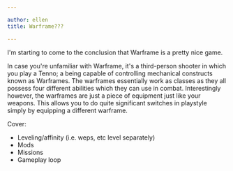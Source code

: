 ```yaml
---

author: ellen
title: Warframe???

---
```

I'm starting to come to the conclusion that Warframe is a pretty nice game.

In case you're unfamiliar with Warframe, it's a third-person shooter in which you play a Tenno; a being capable of controlling mechanical constructs known as Warframes. The warframes essentially work as classes as they all possess four different abilities which they can use in combat. Interestingly however, the warframes are just a piece of equipment just like your weapons. This allows you to do quite significant switches in playstyle simply by equipping a different warframe.

Cover:

  * Leveling/affinity (i.e. weps, etc level separately)
  * Mods
  * Missions
  * Gameplay loop



